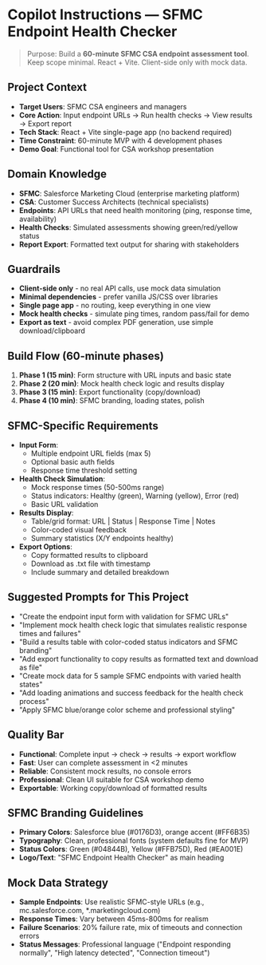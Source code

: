 # Copilot Instructions — SFMC Endpoint Health Checker

> Purpose: Build a **60-minute SFMC CSA endpoint assessment tool**. Keep scope minimal. React + Vite. Client-side only with mock data.

## Project Context
- **Target Users**: SFMC CSA engineers and managers
- **Core Action**: Input endpoint URLs → Run health checks → View results → Export report
- **Tech Stack**: React + Vite single-page app (no backend required)
- **Time Constraint**: 60-minute MVP with 4 development phases
- **Demo Goal**: Functional tool for CSA workshop presentation

## Domain Knowledge
- **SFMC**: Salesforce Marketing Cloud (enterprise marketing platform)
- **CSA**: Customer Success Architects (technical specialists)
- **Endpoints**: API URLs that need health monitoring (ping, response time, availability)
- **Health Checks**: Simulated assessments showing green/red/yellow status
- **Report Export**: Formatted text output for sharing with stakeholders

## Guardrails
- **Client-side only** - no real API calls, use mock data simulation
- **Minimal dependencies** - prefer vanilla JS/CSS over libraries
- **Single page app** - no routing, keep everything in one view
- **Mock health checks** - simulate ping times, random pass/fail for demo
- **Export as text** - avoid complex PDF generation, use simple download/clipboard

## Build Flow (60-minute phases)
1. **Phase 1 (15 min)**: Form structure with URL inputs and basic state
2. **Phase 2 (20 min)**: Mock health check logic and results display
3. **Phase 3 (15 min)**: Export functionality (copy/download)
4. **Phase 4 (10 min)**: SFMC branding, loading states, polish

## SFMC-Specific Requirements
- **Input Form**: 
  - Multiple endpoint URL fields (max 5)
  - Optional basic auth fields
  - Response time threshold setting
- **Health Check Simulation**:
  - Mock response times (50-500ms range)
  - Status indicators: Healthy (green), Warning (yellow), Error (red)
  - Basic URL validation
- **Results Display**:
  - Table/grid format: URL | Status | Response Time | Notes
  - Color-coded visual feedback
  - Summary statistics (X/Y endpoints healthy)
- **Export Options**:
  - Copy formatted results to clipboard
  - Download as .txt file with timestamp
  - Include summary and detailed breakdown

## Suggested Prompts for This Project
- "Create the endpoint input form with validation for SFMC URLs"
- "Implement mock health check logic that simulates realistic response times and failures"
- "Build a results table with color-coded status indicators and SFMC branding"
- "Add export functionality to copy results as formatted text and download as file"
- "Create mock data for 5 sample SFMC endpoints with varied health states"
- "Add loading animations and success feedback for the health check process"
- "Apply SFMC blue/orange color scheme and professional styling"

## Quality Bar
- **Functional**: Complete input → check → results → export workflow
- **Fast**: User can complete assessment in <2 minutes
- **Reliable**: Consistent mock results, no console errors
- **Professional**: Clean UI suitable for CSA workshop demo
- **Exportable**: Working copy/download of formatted results

## SFMC Branding Guidelines
- **Primary Colors**: Salesforce blue (#0176D3), orange accent (#FF6B35)
- **Typography**: Clean, professional fonts (system defaults fine for MVP)
- **Status Colors**: Green (#04844B), Yellow (#FFB75D), Red (#EA001E)
- **Logo/Text**: "SFMC Endpoint Health Checker" as main heading

## Mock Data Strategy
- **Sample Endpoints**: Use realistic SFMC-style URLs (e.g., mc.salesforce.com, *.marketingcloud.com)
- **Response Times**: Vary between 45ms-800ms for realism
- **Failure Scenarios**: 20% failure rate, mix of timeouts and connection errors
- **Status Messages**: Professional language ("Endpoint responding normally", "High latency detected", "Connection timeout")
